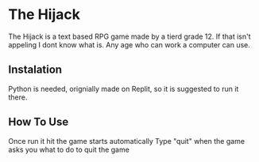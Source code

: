 # The Hijack

The Hijack is a text based RPG game made by a tierd grade 12. If that isn't appeling I dont know what is. Any age who can work a computer can use.

## Instalation

Python is needed, orignially made on Replit, so it is suggested to run it there.

## How To Use
Once run it hit the game starts automatically
Type "quit" when the game asks you what to do to quit the game
